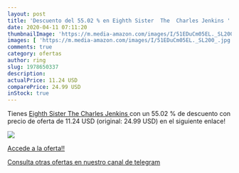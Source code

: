 ```yaml
---
layout: post
title: 'Descuento del 55.02 % en Eighth Sister  The  Charles Jenkins '
date: 2020-04-11 07:11:20
thumbnailImage: 'https://m.media-amazon.com/images/I/51EDuCm05EL._SL200_.jpg'
images: [ 'https://m.media-amazon.com/images/I/51EDuCm05EL._SL200_.jpg' ]
comments: true
category: ofertas
author: ring
slug: 1978650337
description:
actualPrice: 11.24 USD
comparePrice: 24.99 USD
inStock: true
---
```


Tienes [Eighth Sister  The  Charles Jenkins ](https://www.amazon.com/dp/1978650337/?tag=redken08-20) con un 55.02 % de descuento con precio de oferta de 11.24 USD (original: 24.99 USD) en el siguiente enlace!

[![](https://m.media-amazon.com/images/I/51EDuCm05EL._SL200_.jpg)](https://www.amazon.com/dp/1978650337/?tag=redken08-20)

[Accede a la oferta!!](https://www.amazon.com/dp/1978650337/?tag=redken08-20)

[Consulta otras ofertas en nuestro canal de telegram](https://t.me/s/ofertas25)
